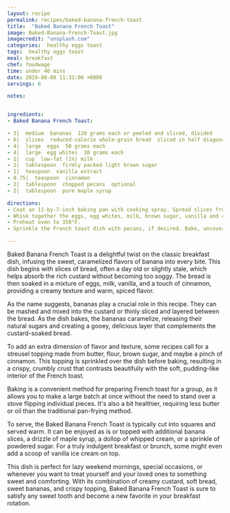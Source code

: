 ```yaml
---
layout: recipe
permalink: recipes/baked-banana-french-toast
title:  "Baked Banana French Toast"
image: Baked-Banana-French-Toast.jpg
imagecredit: "unsplash.com"
categories:  healthy eggs toast
tags:  healthy eggs toast
meal: breakfast
chef: foodwage
time: under 40 mins
date: 2019-08-08 11:33:00 +0800
servings: 6

notes:


ingredients:
- Baked Banana French Toast:

- 3|  medium  bananas  120 grams each or peeled and sliced, divided
- 6|  slices  reduced-calorie whole-grain bread  sliced in half diagonally
- 4|  large  eggs  50 grams each
- 4|  large  egg whites  30 grams each
- 1|  cup  low-fat (1%) milk
- 2|  tablespoon  firmly packed light brown sugar
- 1|  teaspoon  vanilla extract
- 0.75|  teaspoon  cinnamon
- 2|  tablespoon  chopped pecans  optional
- 2|  tablespoon  pure maple syrup

directions:
- Coat an 11-by-7-inch baking pan with cooking spray. Spread slices from 2 bananas evenly in the bottom; layer the bread on top, overlapping as necessary. Arrange the remaining bananas on top of the bread.
- Whisk together the eggs, egg whites, milk, brown sugar, vanilla and cinnamon in a medium bowl. Pour the egg mixture over the bread, covering it and pushing the slices down so they are coated. Cover and refrigerate for at least 1 hour or up to 1 day.
- Preheat oven to 350°F.
- Sprinkle the French toast dish with pecans, if desired. Bake, uncovered, for 30 minutes, or until puffed and light golden brown. Cool 5 minutes before serving. Drizzle each serving with 1 teaspoon maple syrup.

---
```


Baked Banana French Toast is a delightful twist on the classic breakfast dish, infusing the sweet, caramelized flavors of banana into every bite. This dish begins with slices of bread, often a day old or slightly stale, which helps absorb the rich custard without becoming too soggy. The bread is then soaked in a mixture of eggs, milk, vanilla, and a touch of cinnamon, providing a creamy texture and warm, spiced flavor.

As the name suggests, bananas play a crucial role in this recipe. They can be mashed and mixed into the custard or thinly sliced and layered between the bread. As the dish bakes, the bananas caramelize, releasing their natural sugars and creating a gooey, delicious layer that complements the custard-soaked bread.

To add an extra dimension of flavor and texture, some recipes call for a streusel topping made from butter, flour, brown sugar, and maybe a pinch of cinnamon. This topping is sprinkled over the dish before baking, resulting in a crispy, crumbly crust that contrasts beautifully with the soft, pudding-like interior of the French toast.

Baking is a convenient method for preparing French toast for a group, as it allows you to make a large batch at once without the need to stand over a stove flipping individual pieces. It's also a bit healthier, requiring less butter or oil than the traditional pan-frying method.

To serve, the Baked Banana French Toast is typically cut into squares and served warm. It can be enjoyed as is or topped with additional banana slices, a drizzle of maple syrup, a dollop of whipped cream, or a sprinkle of powdered sugar. For a truly indulgent breakfast or brunch, some might even add a scoop of vanilla ice cream on top.

This dish is perfect for lazy weekend mornings, special occasions, or whenever you want to treat yourself and your loved ones to something sweet and comforting. With its combination of creamy custard, soft bread, sweet bananas, and crispy topping, Baked Banana French Toast is sure to satisfy any sweet tooth and become a new favorite in your breakfast rotation.